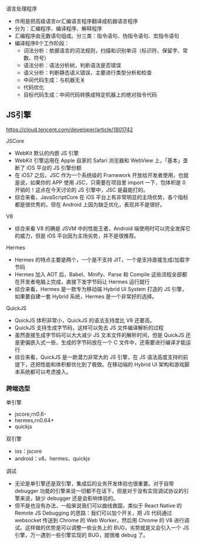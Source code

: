 语言处理程序

- 作用是把高级语言or汇编语言程序翻译成机器语言程序
- 分为：汇编程序、编译程序、解释程序
- 汇编程序由无数语句组成。分三类：指令语句、伪指令语句、宏指令语句
- 编译程序6个工作阶段：
    - 词法分析：依据语言的词法规则，扫描和识别单词（标识符、保留字、常数、符号）
    - 语法分析：语法分析树，判断语法是否错误
    - 语义分析：判断静态语义错误，主要进行类型分析和检查
    - 中间代码生成：与机器无关
    - 代码优化
    - 目标代码生成：中间代码转换成特定机器上的绝对指令代码

## JS引擎

https://cloud.tencent.com/developer/article/1801742

JSCore

- WebKit 默认的内嵌 JS 引擎
- WebKit 引擎运用在 Apple 自家的 Safari 浏览器和 WebView 上，「基本」垄断了 iOS 平台的 JS 引擎份额
- 在 iOS7 之后，JSC 作为一个系统级的 Framework 开放给开发者使用，也就是说，如果你的 APP 使用 JSC，只需要在项目里 import
  一下，包体积是 0 开销的！这点在今天讨论的 JS 引擎中，JSC 是最能打的。
- 综合来看，JavaScriptCore 在 iOS 平台上有非常明显的主场优势，各个指标都是很优秀的，但在 Android 上因为缺乏优化，表现并不是很好。

V8

- 综合来看 V8 的确是 JSVM 中的性能王者，Android 端使用时可以完全发挥它的威力，但是 iOS 平台因为主场劣势，并不是很推荐。

Hermes

- Hermes 的特点主要是两个，一个是不支持 JIT，一个是支持直接生成/加载字节码
- Hermes 加入 AOT 后，Babel、Minify、Parse 和 Compile 这些流程全部都在开发者电脑上完成，直接下发字节码让 Hermes 运行就行
- 综合来看，Hermes 是一款专为移动端 Hybrid UI System 打造的 JS 引擎，如果要自建一套 Hybrid 系统，Hermes 是一个非常好的选择。

QuickJS

- QuickJS 体积非常小，QuickJS 的语法支持度比 V8 还要高。
- QuickJS 支持生成字节码，这样可以免去 JS 文件编译解析的过程
- 虽然直接生成字节码可以大大减少 JS 文本文件的解析时间，但是 QuickJS 还是更偏嵌入式一些，生成的字节码放在一个 C
  文件中，还需要进行编译才能运行
- 综合来看，QuickJS 是一款潜力非常大的 JS 引擎，在 JS 语法高度支持的前提下，还把性能和体积都优化到了极致。在移动端的 Hybrid
  UI 架构和游戏脚本系统都可以考虑接入。

### 跨端选型

单引擎

- jscore,rn0.6-
- hermes,rn0.64+
- quickjs

双引擎

- ios：jscore
- android：v8、hermes、quickjs

调试

- 无论是单引擎还是双引擎，集成后的业务开发体验也很重要。对于自带 debugger 功能的引擎来说一切都不在话下，但是对于没有实现调试协议的引擎来说，缺少
  debugger 还是会影响体验的。
- 但不是也没有办法，一般来说我们可以曲线救国，类似于 React Native 的 Remote JS Debugging 的思路：我们可以加个开关，把 JS 代码通过 websocket 传送到 Chrome 的 Web Worker，然后用 Chrome 的 V8 进行调试。这样做的优势是可以调整一些业务上的
  BUG，劣势就是又会引入一个 JS 引擎，万一遇到一些引擎实现的 BUG，就很难 debug 了。
